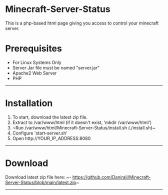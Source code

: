 # Minecraft-Server-Status
This is a php-based html page giving you access to control your minecraft server.

# Prerequisites
- For Linux Systems Only
- Server Jar file must be named "server.jar"
- Apache2 Web Server
- PHP
---------------------------------------------------------------------------------

# Installation
1) To start, download the latest zip file.
2) Extract to /var/www/html (if it doesn't exist, 'mkdir /var/www/html')
3) ~Run /var/www/html/Minecraft-Server-Status/install.sh (./install.sh)~
4) Configure 'start-server.sh'
5) Open http://YOUR_IP_ADDRESS:8080

---------------------------------------------------------------------------------

# Download

Download latest zip file here:
~- https://github.com/Danirali/Minecraft-Server-Status/blob/main/latest.zip~

---------------------------------------------------------------------------------
